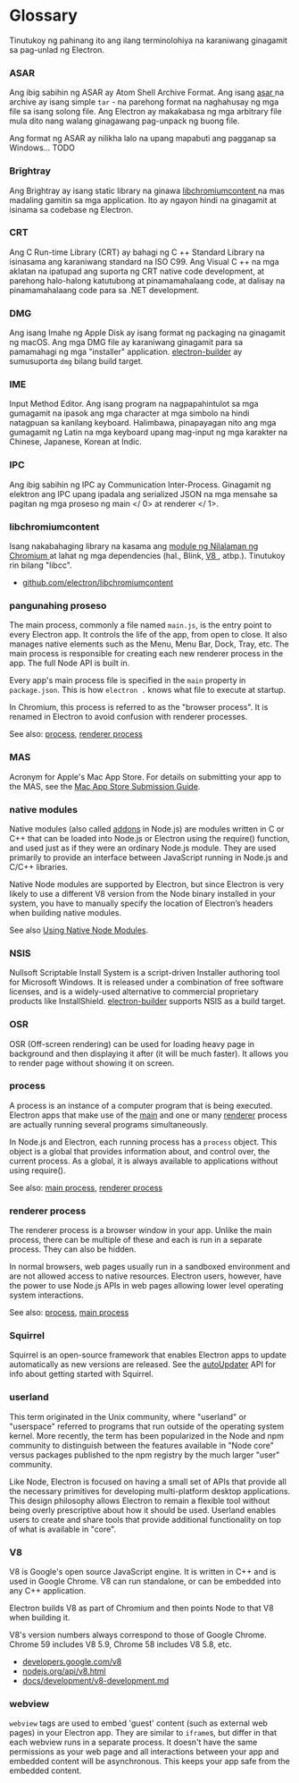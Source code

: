 # Glossary

Tinutukoy ng pahinang ito ang ilang terminolohiya na karaniwang ginagamit sa pag-unlad ng Electron.

### ASAR

Ang ibig sabihin ng ASAR ay Atom Shell Archive Format. Ang isang [ asar ](https://github.com/electron/asar) na archive ay isang simple ` tar ` - na parehong format na naghahusay ng mga file sa isang solong file. Ang Electron ay makakabasa ng mga arbitrary file mula dito nang walang ginagawang pag-unpack ng buong file.

Ang format ng ASAR ay nilikha lalo na upang mapabuti ang pagganap sa Windows... TODO

### Brightray

Ang Brightray  ay isang static library na ginawa [ libchromiumcontent ](#libchromiumcontent) na mas madaling gamitin sa mga application. Ito ay ngayon hindi na ginagamit at isinama sa codebase ng Electron.</p> 

### CRT

Ang C Run-time Library (CRT) ay bahagi ng C ++ Standard Library na isinasama ang karaniwang standard na ISO C99. Ang Visual C ++ na mga aklatan na ipatupad ang suporta ng CRT native code development, at parehong halo-halong katutubong at pinamamahalaang code, at dalisay na pinamamahalaang code para sa .NET development.

### DMG

Ang isang Imahe ng Apple Disk ay isang format ng packaging na ginagamit ng macOS. Ang mga DMG file ay karaniwang ginagamit para sa pamamahagi ng mga "installer" application. [electron-builder](https://github.com/electron-userland/electron-builder) ay sumusuporta `dmg` bilang build target.

### IME

Input Method Editor. Ang isang program na nagpapahintulot sa mga gumagamit na ipasok ang mga character at mga simbolo na hindi natagpuan sa kanilang keyboard. Halimbawa, pinapayagan nito ang mga gumagamit ng Latin na mga keyboard upang mag-input ng mga karakter na Chinese, Japanese, Korean at Indic.

### IPC

Ang ibig sabihin ng IPC ay Communication Inter-Process. Ginagamit ng elektron ang IPC upang ipadala ang serialized JSON na mga mensahe sa pagitan ng mga proseso ng  main </ 0> at  renderer </ 1>.</p> 

### libchromiumcontent

Isang nakabahaging library na kasama ang [ module ng Nilalaman ng Chromium ](https://www.chromium.org/developers/content-module) at lahat ng mga dependencies (hal., Blink, [ V8 ](#v8), atbp.). Tinutukoy rin bilang "libcc".

- [github.com/electron/libchromiumcontent](https://github.com/electron/libchromiumcontent)

### pangunahing proseso

The main process, commonly a file named `main.js`, is the entry point to every Electron app. It controls the life of the app, from open to close. It also manages native elements such as the Menu, Menu Bar, Dock, Tray, etc. The main process is responsible for creating each new renderer process in the app. The full Node API is built in.

Every app's main process file is specified in the `main` property in `package.json`. This is how `electron .` knows what file to execute at startup.

In Chromium, this process is referred to as the "browser process". It is renamed in Electron to avoid confusion with renderer processes.

See also: [process](#process), [renderer process](#renderer-process)

### MAS

Acronym for Apple's Mac App Store. For details on submitting your app to the MAS, see the [Mac App Store Submission Guide](tutorial/mac-app-store-submission-guide.md).

### native modules

Native modules (also called [addons](https://nodejs.org/api/addons.html) in Node.js) are modules written in C or C++ that can be loaded into Node.js or Electron using the require() function, and used just as if they were an ordinary Node.js module. They are used primarily to provide an interface between JavaScript running in Node.js and C/C++ libraries.

Native Node modules are supported by Electron, but since Electron is very likely to use a different V8 version from the Node binary installed in your system, you have to manually specify the location of Electron’s headers when building native modules.

See also [Using Native Node Modules](tutorial/using-native-node-modules.md).

### NSIS

Nullsoft Scriptable Install System is a script-driven Installer authoring tool for Microsoft Windows. It is released under a combination of free software licenses, and is a widely-used alternative to commercial proprietary products like InstallShield. [electron-builder](https://github.com/electron-userland/electron-builder) supports NSIS as a build target.

### OSR

OSR (Off-screen rendering) can be used for loading heavy page in background and then displaying it after (it will be much faster). It allows you to render page without showing it on screen.

### process

A process is an instance of a computer program that is being executed. Electron apps that make use of the [main](#main-process) and one or many [renderer](#renderer-process) process are actually running several programs simultaneously.

In Node.js and Electron, each running process has a `process` object. This object is a global that provides information about, and control over, the current process. As a global, it is always available to applications without using require().

See also: [main process](#main-process), [renderer process](#renderer-process)

### renderer process

The renderer process is a browser window in your app. Unlike the main process, there can be multiple of these and each is run in a separate process. They can also be hidden.

In normal browsers, web pages usually run in a sandboxed environment and are not allowed access to native resources. Electron users, however, have the power to use Node.js APIs in web pages allowing lower level operating system interactions.

See also: [process](#process), [main process](#main-process)

### Squirrel

Squirrel is an open-source framework that enables Electron apps to update automatically as new versions are released. See the [autoUpdater](api/auto-updater.md) API for info about getting started with Squirrel.

### userland

This term originated in the Unix community, where "userland" or "userspace" referred to programs that run outside of the operating system kernel. More recently, the term has been popularized in the Node and npm community to distinguish between the features available in "Node core" versus packages published to the npm registry by the much larger "user" community.

Like Node, Electron is focused on having a small set of APIs that provide all the necessary primitives for developing multi-platform desktop applications. This design philosophy allows Electron to remain a flexible tool without being overly prescriptive about how it should be used. Userland enables users to create and share tools that provide additional functionality on top of what is available in "core".

### V8

V8 is Google's open source JavaScript engine. It is written in C++ and is used in Google Chrome. V8 can run standalone, or can be embedded into any C++ application.

Electron builds V8 as part of Chromium and then points Node to that V8 when building it.

V8's version numbers always correspond to those of Google Chrome. Chrome 59 includes V8 5.9, Chrome 58 includes V8 5.8, etc.

- [developers.google.com/v8](https://developers.google.com/v8)
- [nodejs.org/api/v8.html](https://nodejs.org/api/v8.html)
- [docs/development/v8-development.md](development/v8-development.md)

### webview

`webview` tags are used to embed 'guest' content (such as external web pages) in your Electron app. They are similar to `iframe`s, but differ in that each webview runs in a separate process. It doesn't have the same permissions as your web page and all interactions between your app and embedded content will be asynchronous. This keeps your app safe from the embedded content.